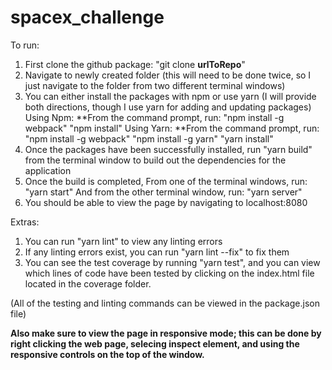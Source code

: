 # spacex_challenge

To run:
1. First clone the github package: "git clone **urlToRepo**"
2. Navigate to newly created folder (this will need to be done twice, so I just navigate to the folder from two different terminal windows)
3. You can either install the packages with npm or use yarn (I will provide both directions, though I use yarn for adding and updating packages)
    Using Npm:
    **From the command prompt, run:
        "npm install -g webpack"
        "npm install"
    Using Yarn:
    **From the command prompt, run:
        "npm install -g webpack"
        "npm install -g yarn"
        "yarn install"  
4. Once the packages have been successfully installed, run "yarn build" from the terminal window to build out the dependencies for the application
4. Once the build is completed,
    From one of the terminal windows, run: "yarn start"
    And from the other terminal window, run: "yarn server"
5. You should be able to view the page by navigating to localhost:8080

Extras:
1. You can run "yarn lint" to view any linting errors
2. If any linting errors exist, you can run "yarn lint --fix" to fix them
3. You can see the test coverage by running "yarn test", and you can view which lines of code have been tested by clicking on the index.html file located in the coverage folder.

(All of the testing and linting commands can be viewed in the package.json file)

**Also make sure to view the page in responsive mode; this can be done by right clicking the web page, selecing inspect element, and using the responsive controls on the top of the window.**